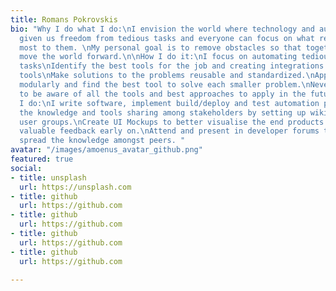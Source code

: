 ```yaml
---
title: Romans Pokrovskis
bio: "Why I do what I do:\nI envision the world where technology and automation have
  given us freedom from tedious tasks and everyone can focus on what really matters
  most to them. \nMy personal goal is to remove obstacles so that together we can
  move the world forward.\n\nHow I do it:\nI focus on automating tedious and repetitive
  tasks\nIdentify the best tools for the job and creating integrations between the
  tools\nMake solutions to the problems reusable and standardized.\nApproach problems
  modularly and find the best tool to solve each smaller problem.\nNever stop learning
  to be aware of all the tools and best approaches to apply in the future.\n\nWhat
  I do:\nI write software, implement build/deploy and test automation pipelines\nFacilitate
  the knowledge and tools sharing among stakeholders by setting up wikis, demos and
  user groups.\nCreate UI Mockups to better visualise the end products and gather
  valuable feedback early on.\nAttend and present in developer forums to gain and
  spread the knowledge amongst peers. "
avatar: "/images/amoenus_avatar_github.png"
featured: true
social:
- title: unsplash
  url: https://unsplash.com
- title: github
  url: https://github.com
- title: github
  url: https://github.com
- title: github
  url: https://github.com
- title: github
  url: https://github.com

---
```

